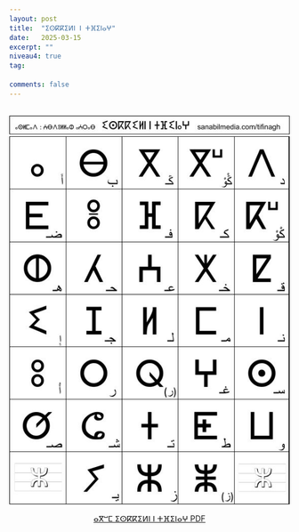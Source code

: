 ```yaml
---
layout: post
title:  "ⵉⵙⴽⴽⵉⵍⵏ ⵏ ⵜⴼⵉⵏⴰⵖ"
date:   2025-03-15
excerpt: ""
niveau4: true
tag:

comments: false
---
```

<center>
	   <img style="display: none;" src="/assets/img/thumbnails/tifinagh-SanabilMedia.com.jpg" alt="" width="1" height="1"> 
<br>
	   	<img src="/assets/img/iskkiln-tifinagh-sanabilmedia.jpg" alt="ⵉⵙⴽⴽⵉⵍⵏ ⵏ ⵜⴼⵉⵏⴰⵖ" >
<br>	

<p markdown="0"><a href="/assets/pdf/tifinagh_sanabilmedia.com.pdf" class="btn">ⴰⴳⵯⵎ ⵉⵙⴽⴽⵉⵍⵏ ⵏ ⵜⴼⵉⵏⴰⵖ PDF</a></p>

</center>

